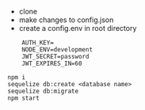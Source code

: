 - clone
- make changes to config.json
- create a config.env in root directory

```
    AUTH_KEY=
    NODE_ENV=development
    JWT_SECRET=password
    JWT_EXPIRES_IN=60
```

```
npm i
sequelize db:create <database name>
sequelize db:migrate
npm start
```
